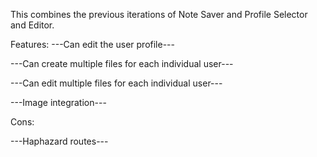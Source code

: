 This combines the previous iterations of Note Saver and Profile Selector and Editor.

Features:
---Can edit the user profile---



---Can create multiple files for each individual user---



---Can edit multiple files for each individual user---


---Image integration---



Cons:


---Haphazard routes---
